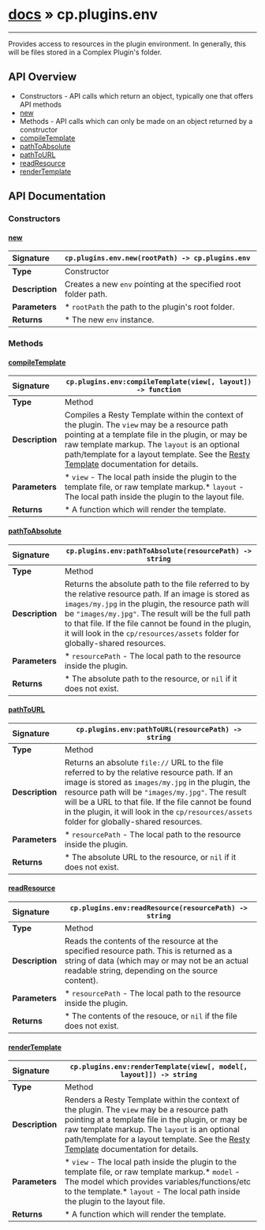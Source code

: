 # [docs](index.md) » cp.plugins.env
---

Provides access to resources in the plugin environment. In generally, this will be files stored in a Complex Plugin's folder.

## API Overview
* Constructors - API calls which return an object, typically one that offers API methods
 * [new](#new)
* Methods - API calls which can only be made on an object returned by a constructor
 * [compileTemplate](#compiletemplate)
 * [pathToAbsolute](#pathtoabsolute)
 * [pathToURL](#pathtourl)
 * [readResource](#readresource)
 * [renderTemplate](#rendertemplate)

## API Documentation

### Constructors

#### [new](#new)
| <span style="float: left;">**Signature**</span> | <span style="float: left;">`cp.plugins.env.new(rootPath) -> cp.plugins.env` </span>                                                          |
| -----------------------------------------------------|---------------------------------------------------------------------------------------------------------|
| **Type**                                             | Constructor                                                                                         |
| **Description**                                      | Creates a new `env` pointing at the specified root folder path.                                                                                         |
| **Parameters**                                       | * `rootPath` the path to the plugin's root folder.                                       |
| **Returns**                                          | * The new `env` instance.                                                |

### Methods

#### [compileTemplate](#compiletemplate)
| <span style="float: left;">**Signature**</span> | <span style="float: left;">`cp.plugins.env:compileTemplate(view[, layout]) -> function` </span>                                                          |
| -----------------------------------------------------|---------------------------------------------------------------------------------------------------------|
| **Type**                                             | Method                                                                                         |
| **Description**                                      | Compiles a Resty Template within the context of the plugin. The `view` may be a resource path pointing at a template file in the plugin, or may be raw template markup. The `layout` is an optional path/template for a layout template. See the [Resty Template](https://github.com/bungle/lua-resty-template) documentation for details.                                                                                         |
| **Parameters**                                       | * `view`	- The local path inside the plugin to the template file, or raw template markup.* `layout`	- The local path inside the plugin to the layout file.                                       |
| **Returns**                                          | * A function which will render the template.                                                |

#### [pathToAbsolute](#pathtoabsolute)
| <span style="float: left;">**Signature**</span> | <span style="float: left;">`cp.plugins.env:pathToAbsolute(resourcePath) -> string` </span>                                                          |
| -----------------------------------------------------|---------------------------------------------------------------------------------------------------------|
| **Type**                                             | Method                                                                                         |
| **Description**                                      | Returns the absolute path to the file referred to by the relative resource path. If an image is stored as `images/my.jpg` in the plugin, the resource path will be `"images/my.jpg"`. The result will be the full path to that file. If the file cannot be found in the plugin, it will look in the `cp/resources/assets` folder for globally-shared resources.                                                                                         |
| **Parameters**                                       | * `resourcePath`	- The local path to the resource inside the plugin.                                       |
| **Returns**                                          | * The absolute path to the resource, or `nil` if it does not exist.                                                |

#### [pathToURL](#pathtourl)
| <span style="float: left;">**Signature**</span> | <span style="float: left;">`cp.plugins.env:pathToURL(resourcePath) -> string` </span>                                                          |
| -----------------------------------------------------|---------------------------------------------------------------------------------------------------------|
| **Type**                                             | Method                                                                                         |
| **Description**                                      | Returns an absolute `file://` URL to the file referred to by the relative resource path. If an image is stored as `images/my.jpg` in the plugin, the resource path will be `"images/my.jpg"`. The result will be a URL to that file. If the file cannot be found in the plugin, it will look in the `cp/resources/assets` folder for globally-shared resources.                                                                                         |
| **Parameters**                                       | * `resourcePath`	- The local path to the resource inside the plugin.                                       |
| **Returns**                                          | * The absolute URL to the resource, or `nil` if it does not exist.                                                |

#### [readResource](#readresource)
| <span style="float: left;">**Signature**</span> | <span style="float: left;">`cp.plugins.env:readResource(resourcePath) -> string` </span>                                                          |
| -----------------------------------------------------|---------------------------------------------------------------------------------------------------------|
| **Type**                                             | Method                                                                                         |
| **Description**                                      | Reads the contents of the resource at the specified resource path. This is returned as a string of data (which may or may not be an actual readable string, depending on the source content).                                                                                         |
| **Parameters**                                       | * `resourcePath`	- The local path to the resource inside the plugin.                                       |
| **Returns**                                          | * The contents of the resouce, or `nil` if the file does not exist.                                                |

#### [renderTemplate](#rendertemplate)
| <span style="float: left;">**Signature**</span> | <span style="float: left;">`cp.plugins.env:renderTemplate(view[, model[, layout]]) -> string` </span>                                                          |
| -----------------------------------------------------|---------------------------------------------------------------------------------------------------------|
| **Type**                                             | Method                                                                                         |
| **Description**                                      | Renders a Resty Template within the context of the plugin. The `view` may be a resource path pointing at a template file in the plugin, or may be raw template markup. The `layout` is an optional path/template for a layout template. See the [Resty Template](https://github.com/bungle/lua-resty-template) documentation for details.                                                                                         |
| **Parameters**                                       | * `view`	- The local path inside the plugin to the template file, or raw template markup.* `model`	- The model which provides variables/functions/etc to the template.* `layout`	- The local path inside the plugin to the layout file.                                       |
| **Returns**                                          | * A function which will render the template.                                                |

